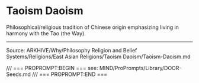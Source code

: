 # Taoism Daoism

Philosophical/religious tradition of Chinese origin emphasizing living in harmony with the Tao (the Way).

---
Source: ARKHIVE/Why/Philosophy Religion and Belief Systems/Religions/East Asian Religions/Taoism Daoism/Taoism-Daoism.md

/// === PROPROMPT:BEGIN ===
see: MIND/ProPrompts/Library/DOOR-Seeds.md
/// === PROPROMPT:END ===

